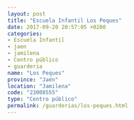 ```yaml
---
layout: post
title: "Escuela Infantil Los Peques"
date: 2017-09-20 20:57:05 +0200
categories:
- Escuela Infantil
- jaen
- jamilena
- Centro público
- guarderia
name: "Los Peques"
province: "Jaén"
location: "Jamilena"
code: "23008555"
type: "Centro público"
permalink: /guarderias/los-peques.html
---
```

